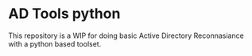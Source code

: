 # AD Tools python

This repository is a WIP for doing basic Active Directory Reconnasiance with a python based toolset. 
